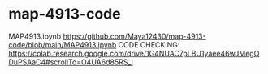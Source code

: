 # map-4913-code
MAP4913.ipynb
https://github.com/Maya12430/map-4913-code/blob/main/MAP4913.ipynb
CODE CHECKING: https://colab.research.google.com/drive/1G4NUAC7pLBU1yaee46wJMegODuPSAaC4#scrollTo=O4UA6d85RS_l
